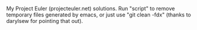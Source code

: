 My Project Euler (projecteuler.net) solutions.
Run "script" to remove temporary files generated by emacs, or just use "git clean -fdx" (thanks to darylsew for pointing that out).
